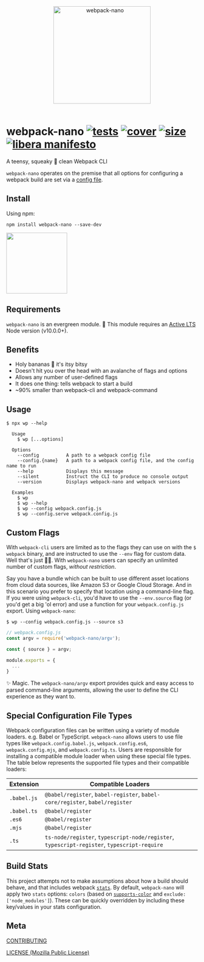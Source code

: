[tests]: 	https://img.shields.io/circleci/project/github/shellscape/webpack-nano.svg
[tests-url]: https://circleci.com/gh/shellscape/webpack-nano

[cover]: https://codecov.io/gh/shellscape/webpack-nano/branch/master/graph/badge.svg
[cover-url]: https://codecov.io/gh/shellscape/webpack-nano

[size]: https://packagephobia.now.sh/badge?p=webpack-nano
[size-url]: https://packagephobia.now.sh/result?p=webpack-nano

<div align="center">
	<img width="256" src="https://raw.githubusercontent.com/shellscape/webpack-nano/master/assets/nano.svg?sanitize=true" alt="webpack-nano"><br/><br/>
</div>

# webpack-nano [![tests][tests]][tests-url] [![cover][cover]][cover-url] [![size][size]][size-url] [![libera manifesto](https://img.shields.io/badge/libera-manifesto-lightgrey.svg)](https://liberamanifesto.com)


A teensy, squeaky 🐤 clean Webpack CLI

`webpack-nano` operates on the premise that all options for configuring a webpack build are set via a [config file](https://webpack.js.org/configuration/).

## Install

Using npm:

```console
npm install webpack-nano --save-dev
```

<a href="https://www.patreon.com/shellscape">
  <img src="https://c5.patreon.com/external/logo/become_a_patron_button@2x.png" width="160">
</a>

## Requirements

`webpack-nano` is an evergreen module. 🌲 This module requires an [Active LTS](https://github.com/nodejs/Release) Node version (v10.0.0+).

## Benefits

- Holy bananas 🍌 it's itsy bitsy
- Doesn't hit you over the head with an avalanche of flags and options
- Allows any number of user-defined flags
- It does one thing: tells webpack to start a build
- ~90% smaller than webpack-cli and webpack-command

## Usage

```console
$ npx wp --help

  Usage
    $ wp [...options]

  Options
    --config          A path to a webpack config file
    --config.{name}   A path to a webpack config file, and the config name to run
    --help            Displays this message
    --silent          Instruct the CLI to produce no console output
    --version         Displays webpack-nano and webpack versions

  Examples
    $ wp
    $ wp --help
    $ wp --config webpack.config.js
    $ wp --config.serve webpack.config.js
```

## Custom Flags

With `webpack-cli` users are limited as to the flags they can use on with the `$ webpack` binary, and are instructed to use the `--env` flag for custom data. Well that's just 🍌🍌. With `webpack-nano` users can specify an unlimited number of custom flags, _without restriction_.

Say you have a bundle which can be built to use different asset locations from cloud data sources, like Amazon S3 or Google Cloud Storage. And in this scenario you prefer to specify that location using a command-line flag. If you were using `webpack-cli`, you'd have to use the `--env.source` flag (or you'd get a big 'ol error) and use a function for your `webpack.config.js` export. Using `webpack-nano`:

```console
$ wp --config webpack.config.js --source s3
```

```js
// webpack.config.js
const argv = require('webpack-nano/argv');

const { source } = argv;

module.exports = {
  ...
}
```

✨ Magic. The `webpack-nano/argv` export provides quick and easy access to parsed command-line arguments, allowing the user to define the CLI experience as they want to.

## Special Configuration File Types

Webpack configuration files can be written using a variety of module loaders. e.g. Babel or TypeScript. `webpack-nano` allows users to use file types like `webpack.config.babel.js`, `webpack.config.es6`, `webpack.config.mjs`, and `webpack.config.ts`. Users are responsible for installing a compatible module loader when using these special file types. The table below represents the supported file types and their compatible loaders:

| Extension   | Compatible Loaders |
| ------------| ------------------ |
| `.babel.js` | `@babel/register`, `babel-register`, `babel-core/register`, `babel/register` |
| `.babel.ts` | `@babel/register`  |
| `.es6`      | `@babel/register`  |
| `.mjs`      | `@babel/register`  |
| `.ts`       | `ts-node/register`, `typescript-node/register`, `typescript-register`, `typescript-require` |

## Build Stats

This project attempts not to make assumptions about how a build should behave, and that includes webpack [`stats`](https://webpack.js.org/configuration/stats/). By default, `webpack-nano` will apply two `stats` options: `colors` (based on [`supports-color`](https://github.com/chalk/supports-color) and `exclude: ['node_modules']`). These can be quickly overridden by including these key/values in your stats configuration.

## Meta

[CONTRIBUTING](./.github/CONTRIBUTING.md)

[LICENSE (Mozilla Public License)](./LICENSE)

